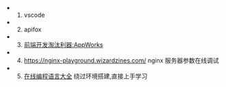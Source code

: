 

- 1. vscode
- 2. apifox
- 3. [前端开发淘汰利器:AppWorks](https://appworks.site/pack/about.html)
- 4. https://nginx-playground.wizardzines.com/  nginx 服务器参数在线调试
- 5. [在线编程语言大全](https://www.tutorialspoint.com/codingground.htm) 绕过环境搭建,直接上手学习
